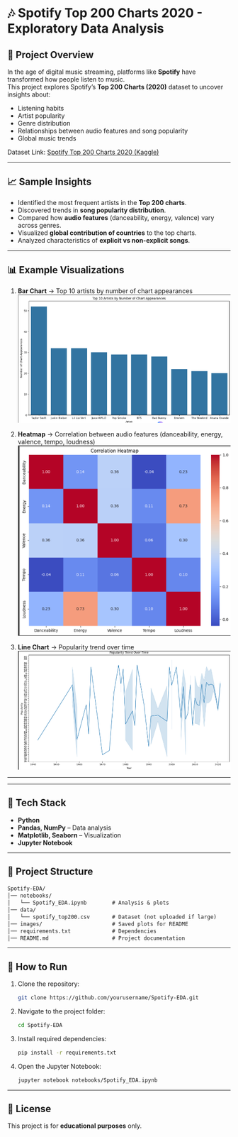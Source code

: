 # 🎶 Spotify Top 200 Charts 2020 - Exploratory Data Analysis

## 📌 Project Overview
In the age of digital music streaming, platforms like **Spotify** have transformed how people listen to music.  
This project explores Spotify’s **Top 200 Charts (2020)** dataset to uncover insights about:
- Listening habits  
- Artist popularity  
- Genre distribution  
- Relationships between audio features and song popularity  
- Global music trends  

Dataset Link: [Spotify Top 200 Charts 2020 (Kaggle)](https://www.kaggle.com/datasets/iamsumat/spotify-top-200-charts-2020)

---
## 📈 Sample Insights
- Identified the most frequent artists in the **Top 200 charts**.  
- Discovered trends in **song popularity distribution**.  
- Compared how **audio features** (danceability, energy, valence) vary across genres.  
- Visualized **global contribution of countries** to the top charts.  
- Analyzed characteristics of **explicit vs non-explicit songs**.  

---

## 📊 Example Visualizations
1. **Bar Chart** → Top 10 artists by number of chart appearances
![Bar chart](VISUALIZATION/spotify.1.png)

3. **Heatmap** → Correlation between audio features (danceability, energy, valence, tempo, loudness)
![Heatmap](VISUALIZATION/spotify.4.png)

4. **Line Chart** → Popularity trend over time
![Line chart](VISUALIZATION/spotify.5.png)    


---



---

## 🚀 Tech Stack
- **Python**  
- **Pandas, NumPy** – Data analysis  
- **Matplotlib, Seaborn** – Visualization  
- **Jupyter Notebook**  

---

## 📂 Project Structure
```
Spotify-EDA/
│── notebooks/
│   └── Spotify_EDA.ipynb        # Analysis & plots
│── data/
│   └── spotify_top200.csv       # Dataset (not uploaded if large)
│── images/                      # Saved plots for README
│── requirements.txt             # Dependencies
│── README.md                    # Project documentation
```

---

## 📌 How to Run
1. Clone the repository:
   ```bash
   git clone https://github.com/yourusername/Spotify-EDA.git
   ```
2. Navigate to the project folder:
   ```bash
   cd Spotify-EDA
   ```
3. Install required dependencies:
   ```bash
   pip install -r requirements.txt
   ```
4. Open the Jupyter Notebook:
   ```bash
   jupyter notebook notebooks/Spotify_EDA.ipynb
   ```

---

## 📜 License
This project is for **educational purposes** only.
